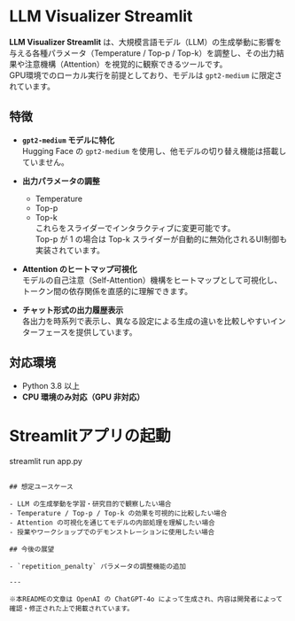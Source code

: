 # LLM Visualizer Streamlit

**LLM Visualizer Streamlit** は、大規模言語モデル（LLM）の生成挙動に影響を与える各種パラメータ（Temperature / Top-p / Top-k）を調整し、その出力結果や注意機構（Attention）を視覚的に観察できるツールです。  
GPU環境でのローカル実行を前提としており、モデルは `gpt2-medium` に限定されています。

## 特徴

- **`gpt2-medium` モデルに特化**  
  Hugging Face の `gpt2-medium` を使用し、他モデルの切り替え機能は搭載していません。

- **出力パラメータの調整**  
  - Temperature  
  - Top-p  
  - Top-k  
  これらをスライダーでインタラクティブに変更可能です。  
  Top-p が 1 の場合は Top-k スライダーが自動的に無効化されるUI制御も実装されています。

- **Attention のヒートマップ可視化**  
  モデルの自己注意（Self-Attention）機構をヒートマップとして可視化し、トークン間の依存関係を直感的に理解できます。

- **チャット形式の出力履歴表示**  
  各出力を時系列で表示し、異なる設定による生成の違いを比較しやすいインターフェースを提供しています。

## 対応環境

- Python 3.8 以上
- **CPU 環境のみ対応（GPU 非対応）**

# Streamlitアプリの起動
streamlit run app.py
```

## 想定ユースケース

- LLM の生成挙動を学習・研究目的で観察したい場合
- Temperature / Top-p / Top-k の効果を可視的に比較したい場合
- Attention の可視化を通じてモデルの内部処理を理解したい場合
- 授業やワークショップでのデモンストレーションに使用したい場合

## 今後の展望

- `repetition_penalty` パラメータの調整機能の追加

---

※本READMEの文章は OpenAI の ChatGPT-4o によって生成され、内容は開発者によって確認・修正された上で掲載されています。
